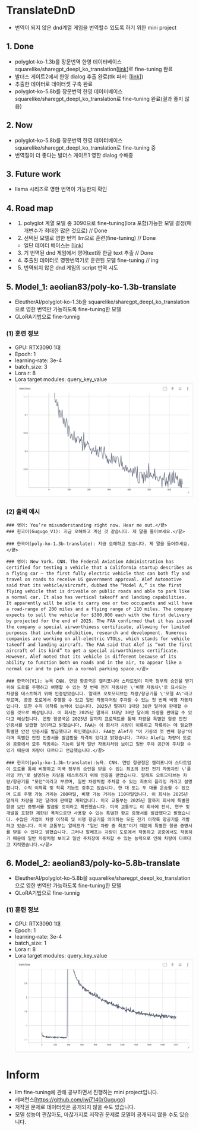 # TranslateDnD
- 번역이 되지 않은 dnd계열 게임을 번역할수 있도록 하기 위한 mini project

## 1. Done
- polyglot-ko-1.3b를 장문번역 한영 데이터베이스 squarelike/sharegpt_deepl_ko_translation[[link](https://huggingface.co/datasets/squarelike/sharegpt_deepl_ko_translation)]로 fine-tuning 완료
- 발더스 게이트2에서 한영 dialog 추출 완료(tlk 파서: [[link](https://github.com/3zhang/TLK-v1-file-parser-for-Python)])
- 추출한 데이터로 데이터셋 구축 완료
- polyglot-ko-5.8b를 장문번역 한영 데이터베이스 squarelike/sharegpt_deepl_ko_translation로 fine-tuning 완료(결과 좋지 않음)

## 2. Now
- polyglot-ko-5.8b를 장문번역 한영 데이터베이스 squarelike/sharegpt_deepl_ko_translation로 fine-tuning 중
- 번역질이 더 좋다는 발더스 게이트1 영한 dialog 수배중

## 3. Future work
- llama 시리즈로 영한 번역이 가능한지 확인

## 4. Road map
- 1. polyglot 계열 모델 중 3090으로 fine-tuning(lora 포함)가능한 모델 결정(매개변수가 최대한 많은 것으로) // Done
- 2. 선택된 모델로 영한 번역 llm으로 훈련(fine-tuning) // Done
    - 일단 데이터 베이스는 [[link](https://huggingface.co/datasets/squarelike/sharegpt_deepl_ko_translation)]
- 3. 기 번역된 dnd 게임에서 영어text와 한글 text 추출 // Done
- 4. 추출된 데이터로 영한번역기로 훈련된 모델 fine-tuning // ing
- 5. 번역되지 않은 dnd 게임의 script 번역 시도

## 5. Model_1: aeolian83/poly-ko-1.3b-translate
- EleutherAI/polyglot-ko-1.3b을 squarelike/sharegpt_deepl_ko_translation으로 영한 번역만 가능하도록 fine-tuning한 모델
- QLoRA기법으로 fine-tunnig
### (1) 훈련 정보
- GPU: RTX3090 1대
- Epoch: 1
- learning-rate: 3e-4
- batch_size: 3
- Lora r: 8
- Lora target modules: query_key_value  
![loss그래프](./img/polyglot-ko-1.3b-translate-1epoch.png)


### (2) 출력 예시
```
### 영어: You’re misunderstanding right now. Hear me out.</끝>
### 한국어(Gugugo_V1): 지금 오해하고 계신 것 같습니다. 제 말을 들어보세요.</끝>

### 한국어(poly-ko-1.3b-translate): 지금 오해하고 있습니다. 제 말을 들어주세요.</끝>
```
```
### 영어: New York. CNN. The Federal Aviation Administration has certified for testing a vehicle that a California startup describes as a flying car — the first fully electric vehicle that can both fly and travel on roads to receive US government approval. Alef Automotive said that its vehicle/aircraft, dubbed the “Model A,” is the first flying vehicle that is drivable on public roads and able to park like a normal car. It also has vertical takeoff and landing capabilities. It apparently will be able to carry one or two occupants and will have a road-range of 200 miles and a flying range of 110 miles. The company expects to sell the vehicle for $300,000 each with the first delivery by projected for the end of 2025. The FAA confirmed that it has issued the company a special airworthiness certificate, allowing for limited purposes that include exhibition, research and development. Numerous companies are working on all-electric VTOLs, which stands for vehicle takeoff and landing aircraft. The FAA said that Alef is “not the first aircraft of its kind” to get a special airworthiness certificate. However, Alef noted that its vehicle is different because of its ability to function both on roads and in the air, to appear like a normal car and to park in a normal parking space.</끝>

### 한국어(V1): 뉴욕 CNN. 연방 항공국은 캘리포니아 스타트업이 미국 정부의 승인을 받기 위해 도로를 주행하고 여행할 수 있는 첫 번째 전기 자동차인 \'비행 자동차\'로 묘사되는 차량을 테스트하기 위해 인증받았습니다. 알레프 오토모티브는 차량/항공기를 \'모델 A\'라고 부르며, 공공 도로에서 주행할 수 있고 일반 자동차처럼 주차할 수 있는 첫 번째 비행 자동차입니다. 또한 수직 이착륙 능력이 있습니다. 2025년 말까지 1대당 30만 달러에 판매할 수 있을 것으로 예상됩니다. 이 회사는 2025년 말까지 1대당 30만 달러에 차량을 판매할 수 있다고 예상합니다. 연방 항공국은 2025년 말까지 프로젝트를 통해 차량을 특별한 항공 안전 인증서를 발급할 것이라고 밝혔습니다. FAA는 이 회사가 차량이 이륙하고 착륙하는 데 필요한 특별한 안전 인증서를 발급했다고 확인했습니다. FAA는 Alef가 "이 기종의 첫 번째 항공"이라며 특별한 안전 인증서를 발급받을 자격이 있다고 밝혔습니다. 그러나 Alef는 차량이 도로와 공중에서 모두 작동하는 기능이 달라 일반 자동차처럼 보이고 일반 주차 공간에 주차할 수 있기 때문에 차량이 다르다고 언급했습니다.</끝>

### 한국어(poly-ko-1.3b-translate):뉴욕. CNN. 연방 항공청은 캘리포니아 스타트업이 도로를 통해 비행하고 미국 정부의 승인을 받을 수 있는 최초의 완전 전기 자동차인 \'플라잉 카\'로 설명하는 차량을 테스트하기 위해 인증을 받았습니다. 알레프 오토모티브는 차량/항공기를 "모던"이라고 부르며, 일반 차량처럼 주차할 수 있는 최초의 플라잉 카라고 설명합니다. 수직 이착륙 및 착륙 기능도 갖추고 있습니다. 한 대 또는 두 대를 운송할 수 있으며 도로 주행 가능 거리는 200마일, 비행 가능 거리는 110마일입니다. 이 회사는 2025년 말까지 차량을 3만 달러에 판매할 계획입니다. 미국 교통부는 2025년 말까지 회사에 특별한 항공 보안 증명서를 발급할 것이라고 확인했습니다. 미국 교통부는 이 회사에 전시, 연구 및 개발을 포함한 제한된 목적으로만 사용할 수 있는 특별한 항공 증명서를 발급했다고 밝혔습니다. 수많은 기업이 차량 이착륙 및 비행 항공기를 의미하는 모든 전기 이착륙 항공기를 개발하고 있습니다. 미국 교통부는 알레프가 "일반 차량 중 최초"이기 때문에 특별한 항공 증명서를 받을 수 있다고 밝혔습니다. 그러나 알레프는 차량이 도로에서 작동하고 공중에서도 작동하기 때문에 일반 차량처럼 보이고 일반 주차장에 주차할 수 있는 능력으로 인해 차량이 다르다고 지적했습니다.</끝>
```

## 6. Model_2: aeolian83/poly-ko-5.8b-translate
- EleutherAI/polyglot-ko-5.8b을 squarelike/sharegpt_deepl_ko_translation으로 영한 번역만 가능하도록 fine-tuning한 모델
- QLoRA기법으로 fine-tunnig
### (1) 훈련 정보
- GPU: RTX3090 1대
- Epoch: 1
- learning-rate: 3e-4
- batch_size: 1
- Lora r: 8
- Lora target modules: query_key_value 
![loss그래프](./img/polyglot-ko-5.8b-translate-1epoch.png)

# Inform
- llm fine-tuning에 관해 공부하면서 진행하는 mini project입니다. 
- 레퍼런스[https://github.com/jwj7140/Gugugo]
- 저작권 문제로 데이터셋은 공개되지 않을 수도 있습니다. 
- 모델 성능이 괜찮아도, 마찮가지로 저작권 문제로 모델이 공개되지 않을 수도 있습니다. 